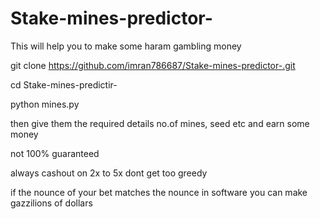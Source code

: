 
 # Stake-mines-predictor-
This will help you to make some haram gambling money



git clone https://github.com/imran786687/Stake-mines-predictor-.git



cd Stake-mines-predictir-



python mines.py




then give them the required details no.of mines, seed etc and earn some money 



not 100% guaranteed



always cashout on 2x to 5x dont get too greedy



if the nounce of your bet matches the nounce in software you can make gazzilions of dollars 

